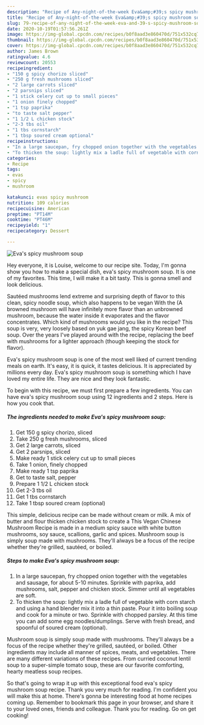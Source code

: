 ```yaml
---
description: "Recipe of Any-night-of-the-week Eva&amp;#39;s spicy mushroom soup"
title: "Recipe of Any-night-of-the-week Eva&amp;#39;s spicy mushroom soup"
slug: 79-recipe-of-any-night-of-the-week-eva-and-39-s-spicy-mushroom-soup
date: 2020-10-19T01:57:56.261Z
image: https://img-global.cpcdn.com/recipes/b0f8aad3e860470d/751x532cq70/evas-spicy-mushroom-soup-recipe-main-photo.jpg
thumbnail: https://img-global.cpcdn.com/recipes/b0f8aad3e860470d/751x532cq70/evas-spicy-mushroom-soup-recipe-main-photo.jpg
cover: https://img-global.cpcdn.com/recipes/b0f8aad3e860470d/751x532cq70/evas-spicy-mushroom-soup-recipe-main-photo.jpg
author: James Brown
ratingvalue: 4.6
reviewcount: 20553
recipeingredient:
- "150 g spicy chorizo sliced"
- "250 g fresh mushrooms sliced"
- "2 large carrots sliced"
- "2 parsnips sliced"
- "1 stick celery cut up to small pieces"
- "1 onion finely chopped"
- "1 tsp paprika"
- "to taste salt pepper"
- "1 1/2 L chicken stock"
- "2-3 tbs oil"
- "1 tbs cornstarch"
- "1 tbsp soured cream optional"
recipeinstructions:
- "In a large saucepan, fry chopped onion together with the vegetables and sausage, for about 5-10 minutes. Sprinkle with paprika, add mushrooms, salt, pepper and chicken stock. Simmer until all vegetables are soft."
- "To thicken the soup: lightly mix a ladle full of vegetable with corn starch and using a hand blender mix it into a thin paste. Pour it into boiling soup and cook for a minute or two. Sprinkle with chopped parsley. At this time you can add some egg noodles/dumplings. Serve with fresh bread, and spoonful of soured cream (optional)."
categories:
- Recipe
tags:
- evas
- spicy
- mushroom

katakunci: evas spicy mushroom 
nutrition: 109 calories
recipecuisine: American
preptime: "PT14M"
cooktime: "PT46M"
recipeyield: "1"
recipecategory: Dessert

---
```



![Eva&#39;s spicy mushroom soup](https://img-global.cpcdn.com/recipes/b0f8aad3e860470d/751x532cq70/evas-spicy-mushroom-soup-recipe-main-photo.jpg)

Hey everyone, it is Louise, welcome to our recipe site. Today, I'm gonna show you how to make a special dish, eva&#39;s spicy mushroom soup. It is one of my favorites. This time, I will make it a bit tasty. This is gonna smell and look delicious.

Sautéed mushrooms lend extreme and surprising depth of flavor to this clean, spicy noodle soup, which also happens to be vegan With the (A browned mushroom will have infinitely more flavor than an unbrowned mushroom, because the water inside it evaporates and the flavor concentrates. Which kind of mushrooms would you like in the recipe? This soup is very, very loosely based on yuk gae jang, the spicy Korean beef soup. Over the years I&#39;ve played around with the recipe, replacing the beef with mushrooms for a lighter approach (though keeping the stock for flavor).

Eva&#39;s spicy mushroom soup is one of the most well liked of current trending meals on earth. It's easy, it is quick, it tastes delicious. It is appreciated by millions every day. Eva&#39;s spicy mushroom soup is something which I have loved my entire life. They are nice and they look fantastic.


To begin with this recipe, we must first prepare a few ingredients. You can have eva&#39;s spicy mushroom soup using 12 ingredients and 2 steps. Here is how you cook that.

<!--inarticleads1-->

##### The ingredients needed to make Eva&#39;s spicy mushroom soup:

1. Get 150 g spicy chorizo, sliced
1. Take 250 g fresh mushrooms, sliced
1. Get 2 large carrots, sliced
1. Get 2 parsnips, sliced
1. Make ready 1 stick celery cut up to small pieces
1. Take 1 onion, finely chopped
1. Make ready 1 tsp paprika
1. Get to taste salt, pepper
1. Prepare 1 1/2 L chicken stock
1. Get 2-3 tbs oil
1. Get 1 tbs cornstarch
1. Take 1 tbsp soured cream (optional)


This simple, delicious recipe can be made without cream or milk. A mix of butter and flour thicken chicken stock to create a This Vegan Chinese Mushroom Recipe is made in a medium spicy sauce with white button mushrooms, soy sauce, scallions, garlic and spices. Mushroom soup is simply soup made with mushrooms. They&#39;ll always be a focus of the recipe whether they&#39;re grilled, sautéed, or boiled. 

<!--inarticleads2-->

##### Steps to make Eva&#39;s spicy mushroom soup:

1. In a large saucepan, fry chopped onion together with the vegetables and sausage, for about 5-10 minutes. Sprinkle with paprika, add mushrooms, salt, pepper and chicken stock. Simmer until all vegetables are soft.
1. To thicken the soup: lightly mix a ladle full of vegetable with corn starch and using a hand blender mix it into a thin paste. Pour it into boiling soup and cook for a minute or two. Sprinkle with chopped parsley. At this time you can add some egg noodles/dumplings. Serve with fresh bread, and spoonful of soured cream (optional).


Mushroom soup is simply soup made with mushrooms. They&#39;ll always be a focus of the recipe whether they&#39;re grilled, sautéed, or boiled. Other ingredients may include all manner of spices, meats, and vegetables. There are many different variations of these recipes. From curried coconut lentil soup to a super-simple tomato soup, these are our favorite comforting, hearty meatless soup recipes. 

So that's going to wrap it up with this exceptional food eva&#39;s spicy mushroom soup recipe. Thank you very much for reading. I'm confident you will make this at home. There's gonna be interesting food at home recipes coming up. Remember to bookmark this page in your browser, and share it to your loved ones, friends and colleague. Thank you for reading. Go on get cooking!
